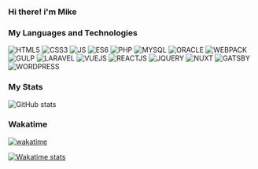 ### Hi there! i'm Mike

### **My Languages and Technologies**
![HTML5](https://img.shields.io/badge/-HTML5-red) ![CSS3](https://img.shields.io/badge/-CSS3-blue) ![JS](https://img.shields.io/badge/-JAVASCRIPT-yellow) ![ES6](https://img.shields.io/badge/-ES6-yellow)  ![PHP](https://img.shields.io/badge/-PHP-blue)  ![MYSQL](https://img.shields.io/badge/-MYSQL-orange) ![ORACLE](https://img.shields.io/badge/-ORACLE-orange) ![WEBPACK](https://img.shields.io/badge/-WEBPACK-teal) ![GULP](https://img.shields.io/badge/-GULP-red) ![LARAVEL](https://img.shields.io/badge/-LARAVEL-red) ![VUEJS](https://img.shields.io/badge/-VUEJS-green) ![REACTJS](https://img.shields.io/badge/-REACTJS-blue) ![JQUERY](https://img.shields.io/badge/-JQUERY-gray) ![NUXT](https://img.shields.io/badge/-NUXT-green) ![GATSBY](https://img.shields.io/badge/-GATSBY-violet) ![WORDPRESS](https://img.shields.io/badge/-WORDPRESS-blue)

### **My Stats**
![GitHub stats](https://github-readme-stats.vercel.app/api?username=mikovp&show_icons=true&theme=nord)

### Wakatime
[![wakatime](https://wakatime.com/badge/user/c7233392-c7a8-4283-923d-9f85a86883a3.svg)](https://wakatime.com/@c7233392-c7a8-4283-923d-9f85a86883a3)

[![Wakatime stats](https://github-readme-stats.vercel.app/api/wakatime?layout=compact&username=mikovp&theme=nord)](https://github.com/anuraghazra/github-readme-stats)




<!--
**mikovp/mikovp** is a ✨ _special_ ✨ repository because its `README.md` (this file) appears on your GitHub profile.

Here are some ideas to get you started:

- 🔭 I’m currently working on ...
- 🌱 I’m currently learning ...
- 👯 I’m looking to collaborate on ...
- 🤔 I’m looking for help with ...
- 💬 Ask me about ...
- 📫 How to reach me: ...
- 😄 Pronouns: ...
- ⚡ Fun fact: ...
-->
